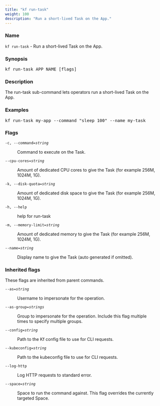 ```yaml
---
title: "kf run-task"
weight: 100
description: "Run a short-lived Task on the App."
---
```

### Name

<code translate="no">kf run-task</code> - Run a short-lived Task on the App.

### Synopsis

<pre translate="no">kf run-task APP_NAME [flags]</pre>

### Description

The run-task sub-command lets operators run a short-lived Task on the App.

### Examples

<pre translate="no">
kf run-task my-app --command &#34;sleep 100&#34; --name my-task</pre>

### Flags

<dl>
<dt><code translate="no">-c, --command=<var translate="no">string</var></code></dt>
<dd><p>Command to execute on the Task.</p>
</dd>
<dt><code translate="no">--cpu-cores=<var translate="no">string</var></code></dt>
<dd><p>Amount of dedicated CPU cores to give the Task (for example 256M, 1024M, 1G).</p>
</dd>
<dt><code translate="no">-k, --disk-quota=<var translate="no">string</var></code></dt>
<dd><p>Amount of dedicated disk space to give the Task (for example 256M, 1024M, 1G).</p>
</dd>
<dt><code translate="no">-h, --help</code></dt>
<dd><p>help for run-task</p>
</dd>
<dt><code translate="no">-m, --memory-limit=<var translate="no">string</var></code></dt>
<dd><p>Amount of dedicated memory to give the Task (for example 256M, 1024M, 1G).</p>
</dd>
<dt><code translate="no">--name=<var translate="no">string</var></code></dt>
<dd><p>Display name to give the Task (auto generated if omitted).</p>
</dd>
</dl>


### Inherited flags

These flags are inherited from parent commands.

<dl>
<dt><code translate="no">--as=<var translate="no">string</var></code></dt>
<dd><p>Username to impersonate for the operation.</p>
</dd>
<dt><code translate="no">--as-group=<var translate="no">strings</var></code></dt>
<dd><p>Group to impersonate for the operation. Include this flag multiple times to specify multiple groups.</p>
</dd>
<dt><code translate="no">--config=<var translate="no">string</var></code></dt>
<dd><p>Path to the Kf config file to use for CLI requests.</p>
</dd>
<dt><code translate="no">--kubeconfig=<var translate="no">string</var></code></dt>
<dd><p>Path to the kubeconfig file to use for CLI requests.</p>
</dd>
<dt><code translate="no">--log-http</code></dt>
<dd><p>Log HTTP requests to standard error.</p>
</dd>
<dt><code translate="no">--space=<var translate="no">string</var></code></dt>
<dd><p>Space to run the command against. This flag overrides the currently targeted Space.</p>
</dd>
</dl>


